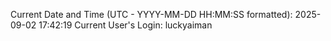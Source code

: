 Current Date and Time (UTC - YYYY-MM-DD HH:MM:SS formatted): 2025-09-02 17:42:19
Current User's Login: luckyaiman
